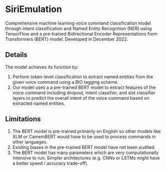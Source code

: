 # SiriEmulation
Comprehensive machine learning voice command classification model through intent classification and Named Entity Recognition (NER) using TensorFlow and a pre-trained Bidirectional Encoder Representations from Transformers (BERT) model. Developed in December 2022.

## Details
The model achieves its function by:
1. Perform token-level classification to extract named entities from the given voice command using a BIO tagging scheme.
2. Our model uses a a pre-trained BERT model to extract features of the voice command including dropout, intent classifier, and slot classifier layers.to predict the overall intent of the voice command based on extracted named entities.

## Limitations
1. The BERT model is pre-trained primarily on English so other models like XLM or CamemBERT would have to be used to process commands in other languages.
2. Existing biases in the pre-trained BERT model have not been audited.
3. The BERT model has many parameters which are very computationally intensive to run. Simpler architectures (e.g. CNNs or LSTMs might have a better speed / accuracy trade-off).
